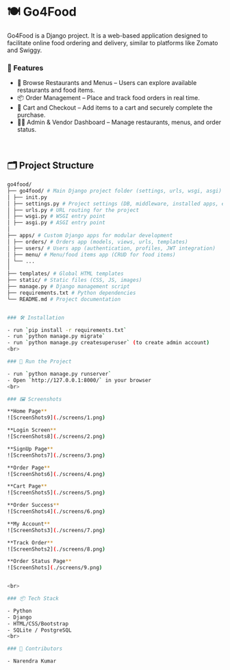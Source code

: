 # 🍽️ Go4Food
Go4Food is a Django project. It is a web-based application designed to facilitate online food ordering and delivery, similar to platforms like Zomato and Swiggy.
<br>

### 🚀 Features

- 🛒 Browse Restaurants and Menus – Users can explore available restaurants and food items.
- 📦 Order Management – Place and track food orders in real time.
- 🧾 Cart and Checkout – Add items to a cart and securely complete the purchase.
- 🧑‍🍳 Admin & Vendor Dashboard – Manage restaurants, menus, and order status.
<br>

## 🗂️ Project Structure
```bash
go4food/
├── go4food/ # Main Django project folder (settings, urls, wsgi, asgi)
│ ├── init.py
│ ├── settings.py # Project settings (DB, middleware, installed apps, etc.)
│ ├── urls.py # URL routing for the project
│ ├── wsgi.py # WSGI entry point
│ ├── asgi.py # ASGI entry point
│
├── apps/ # Custom Django apps for modular development
│ ├── orders/ # Orders app (models, views, urls, templates)
│ ├── users/ # Users app (authentication, profiles, JWT integration)
│ ├── menu/ # Menu/food items app (CRUD for food items)
│ └── ...
│
├── templates/ # Global HTML templates
├── static/ # Static files (CSS, JS, images)
├── manage.py # Django management script
├── requirements.txt # Python dependencies
└── README.md # Project documentation


### 🛠️ Installation

- run `pip install -r requirements.txt`
- run `python manage.py migrate`
- run `python manage.py createsuperuser` (to create admin account)
<br>

### 🚀 Run the Project

- run `python manage.py runserver`
- Open `http://127.0.0.1:8000/` in your browser
<br>

### 🖼️ Screenshots

**Home Page**
![ScreenShots9](./screens/1.png)

**Login Screen**
![ScreenShots8](./screens/2.png)

**SignUp Page**
![ScreenShots7](./screens/3.png)

**Order Page**
![ScreenShots6](./screens/4.png)

**Cart Page**
![ScreenShots5](./screens/5.png)

**Order Success**
![ScreenShots4](./screens/6.png)

**My Account**
![ScreenShots3](./screens/7.png)

**Track Order**
![ScreenShots2](./screens/8.png)

**Order Status Page**
![ScreenShots](./screens/9.png)


<br>

### 📦 Tech Stack

- Python  
- Django  
- HTML/CSS/Bootstrap  
- SQLite / PostgreSQL  
<br>

### 👥 Contributors

- Narendra Kumar
